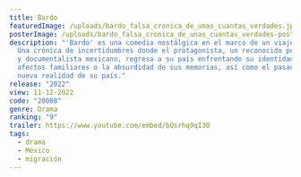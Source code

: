 ```yaml
---
title: Bardo
featuredImage: /uploads/bardo_falsa_cronica_de_unas_cuantas_verdades.jpg
posterImage: /uploads/bardo_falsa_cronica_de_unas_cuantas_verdades-poster.jpg
description: "'Bardo' es una comedia nostálgica en el marco de un viaje épico.
  Una crónica de incertidumbres donde el protagonista, un reconocido periodista
  y documentalista mexicano, regresa a su país enfrentando su identidad, sus
  afectos familiares o la absurdidad de sus memorias, así como el pasado y la
  nueva realidad de su país."
release: "2022"
view: 11-12-2022
code: "20088"
genre: Drama
ranking: "9"
trailer: https://www.youtube.com/embed/bQsrhq9qI30
tags:
  - drama
  - México
  - migración
---
```

